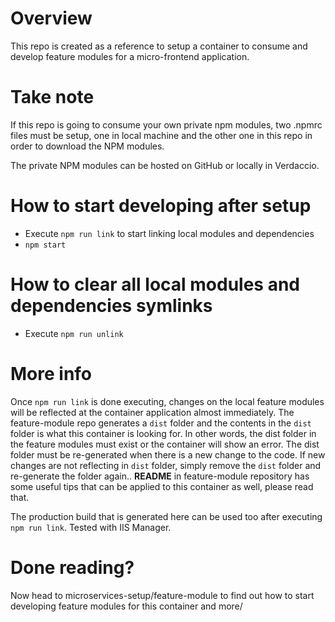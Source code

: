 # Overview

This repo is created as a reference to setup a container to consume and develop feature modules for a micro-frontend application.

# Take note

If this repo is going to consume your own private npm modules, two .npmrc files must be setup, one in local machine and the other one in this repo in order to download the NPM modules.

The private NPM modules can be hosted on GitHub or locally in Verdaccio.

# How to start developing after setup

- Execute `npm run link` to start linking local modules and dependencies
- `npm start`

# How to clear all local modules and dependencies symlinks

- Execute `npm run unlink`

# More info

Once `npm run link` is done executing, changes on the local feature modules will be reflected at the container application almost immediately. 
The feature-module repo generates a `dist` folder and the contents in the `dist` folder is what this container is looking for.
In other words, the dist folder in the feature modules must exist or the container will show an error.
The dist folder must be re-generated when there is a new change to the code. If new changes are not reflecting in `dist` folder, simply remove the `dist` folder and re-generate the folder again..
**README** in feature-module repository has some useful tips that can be applied to this container as well, please read that. 

The production build that is generated here can be used too after executing `npm run link`. Tested with IIS Manager.

# Done reading?
Now head to microservices-setup/feature-module to find out how to start developing feature modules for this container and more/


